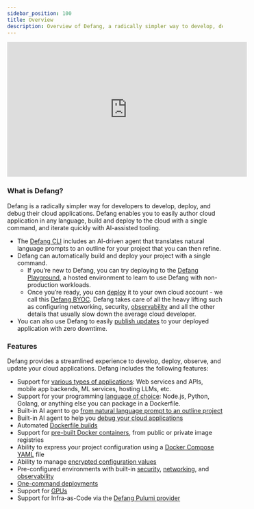 ```yaml
---
sidebar_position: 100
title: Overview
description: Overview of Defang, a radically simpler way to develop, deploy, and debug production-ready cloud apps.
---
```


<iframe width="560" height="315" src="https://www.youtube.com/embed/afglsBYieuc?si=iKgUX4ejz7AixxqQ" title="YouTube video player" frameborder="0" allow="accelerometer; autoplay; clipboard-write; encrypted-media; gyroscope; picture-in-picture; web-share" referrerpolicy="strict-origin-when-cross-origin" allowfullscreen></iframe>

### What is Defang?

Defang is a radically simpler way for developers to develop, deploy, and debug their cloud applications. Defang enables you to easily author cloud application in any language, build and deploy to the cloud with a single command, and iterate quickly with AI-assisted tooling.

- The [Defang CLI](./getting-started/installing.md) includes an AI-driven agent that translates natural language prompts to an outline for your project that you can then refine.
- Defang can automatically build and deploy your project with a single command.
    - If you’re new to Defang, you can try deploying to the [Defang Playground](./concepts/defang-playground.md), a hosted environment to learn to use Defang with non-production workloads.
    - Once you’re ready, you can [deploy](./concepts/deployments.md) it to your own cloud account - we call this [Defang BYOC](./concepts/defang-byoc.md). Defang takes care of all the heavy lifting such as configuring networking, security, [observability](./concepts/observability.md) and all the other details that usually slow down the average cloud developer.
- You can also use Defang to easily [publish updates](./concepts/deployments.md#deploying-updates) to your deployed application with zero downtime.

### Features

Defang provides a streamlined experience to develop, deploy, observe, and update your cloud applications. Defang includes the following features:

- Support for [various types of applications](./use-cases/use-cases.md): Web services and APIs, mobile app backends, ML services, hosting LLMs, etc.
- Support for your programming [language of choice](./samples.md): Node.js, Python, Golang, or anything else you can package in a Dockerfile.
- Built-in AI agent to go [from natural language prompt to an outline project](./concepts/generate.md)
- Built-in AI agent to help you [debug your cloud applications](./concepts/debug.md)
- Automated [Dockerfile builds](./concepts/deployments.md)
- Support for [pre-built Docker containers](./tutorials/deploy-container-using-the-cli.mdx), from public or private image registries
- Ability to express your project configuration using a [Docker Compose YAML](./concepts/compose.md) file
- Ability to manage [encrypted configuration values](./concepts/configuration.md)
- Pre-configured environments with built-in [security](./concepts/security.md), [networking](./concepts/networking.mdx), and [observability](./concepts/observability.md)
- [One-command deployments](./getting-started/installing.md)
- Support for [GPUs](./concepts/resources.md)
- Support for Infra-as-Code via the [Defang Pulumi provider](./concepts/pulumi.md)
